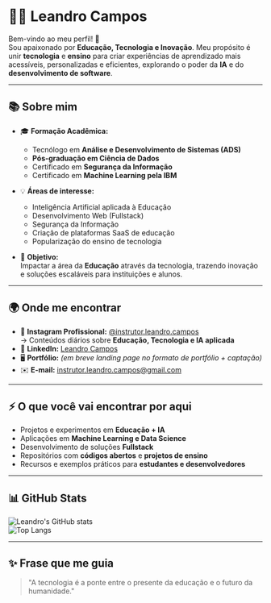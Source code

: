 # 👨‍💻 Leandro Campos  

Bem-vindo ao meu perfil! 🚀  
Sou apaixonado por **Educação, Tecnologia e Inovação**. Meu propósito é unir **tecnologia** e **ensino** para criar experiências de aprendizado mais acessíveis, personalizadas e eficientes, explorando o poder da **IA** e do **desenvolvimento de software**.  

---

## 📚 Sobre mim  

- 🎓 **Formação Acadêmica:**  
  - Tecnólogo em **Análise e Desenvolvimento de Sistemas (ADS)**  
  - **Pós-graduação em Ciência de Dados**  
  - Certificado em **Segurança da Informação**  
  - Certificado em **Machine Learning pela IBM**  

- 💡 **Áreas de interesse:**  
  - Inteligência Artificial aplicada à Educação  
  - Desenvolvimento Web (Fullstack)  
  - Segurança da Informação  
  - Criação de plataformas SaaS de educação  
  - Popularização do ensino de tecnologia  

- 🎯 **Objetivo:**  
  Impactar a área da **Educação** através da tecnologia, trazendo inovação e soluções escaláveis para instituições e alunos.  

---

## 🌍 Onde me encontrar  

- 📸 **Instagram Profissional:** [@instrutor.leandro.campos](https://instagram.com/instrutor.leandro.campos)  
  → Conteúdos diários sobre **Educação, Tecnologia e IA aplicada**  
- 💼 **LinkedIn:** [Leandro Campos](https://www.linkedin.com/in/leandro-campos-750388214/)  
- 🖥️ **Portfólio:** _(em breve landing page no formato de portfólio + captação)_  
- ✉️ **E-mail:** instrutor.leandro.campos@gmail.com

---

## ⚡ O que você vai encontrar por aqui  

- Projetos e experimentos em **Educação + IA**  
- Aplicações em **Machine Learning e Data Science**  
- Desenvolvimento de soluções **Fullstack**  
- Repositórios com **códigos abertos** e **projetos de ensino**  
- Recursos e exemplos práticos para **estudantes e desenvolvedores**  

---

## 📊 GitHub Stats  

![Leandro's GitHub stats](https://github-readme-stats.vercel.app/api?username=lightsyr&show_icons=true&theme=tokyonight)  
![Top Langs](https://github-readme-stats.vercel.app/api/top-langs/?username=lightsyr&layout=compact&theme=tokyonight)  

---

## ✨ Frase que me guia  

> "A tecnologia é a ponte entre o presente da educação e o futuro da humanidade."  
